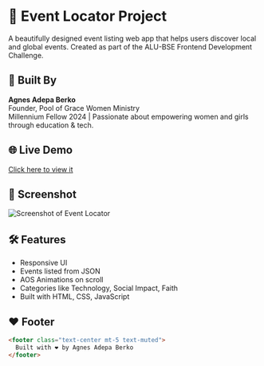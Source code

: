 # 🎉 Event Locator Project

A beautifully designed event listing web app that helps users discover local and global events. Created as part of the ALU-BSE Frontend Development Challenge.

## 🌟 Built By
**Agnes Adepa Berko**  
Founder, Pool of Grace Women Ministry  
Millennium Fellow 2024 | Passionate about empowering women and girls through education & tech.

## 🌐 Live Demo
[Click here to view it](https://alu-bse.github.io/event-locator-challenge-Berko-Adepa-Agnes)

## 📸 Screenshot
![Screenshot of Event Locator](img/screenshot.png)

## 🛠 Features
- Responsive UI
- Events listed from JSON
- AOS Animations on scroll
- Categories like Technology, Social Impact, Faith
- Built with HTML, CSS, JavaScript

## ❤️ Footer
```html
<footer class="text-center mt-5 text-muted">
  Built with ❤️ by Agnes Adepa Berko
</footer>
